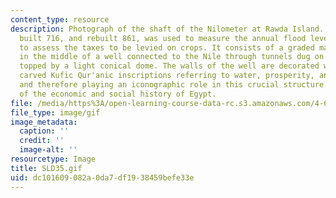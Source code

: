 ```yaml
---
content_type: resource
description: Photograph of the shaft of the Nilometer at Rawda Island. A water intake
  built 716, and rebuilt 861, was used to measure the annual flood level in order
  to assess the taxes to be levied on crops. It consists of a graded marble column
  in the middle of a well connected to the Nile through tunnels dug on three levels
  topped by a light conical dome. The walls of the well are decorated with beautifully
  carved Kufic Qur'anic inscriptions referring to water, prosperity, and vegetation,
  and therefore playing an iconographic role in this crucial structure for the understanding
  of the economic and social history of Egypt.
file: /media/https%3A/open-learning-course-data-rc.s3.amazonaws.com/4-615-the-architecture-of-cairo-spring-2002/dc101609082a0da7df1938459befe33e_SLD35.gif
file_type: image/gif
image_metadata:
  caption: ''
  credit: ''
  image-alt: ''
resourcetype: Image
title: SLD35.gif
uid: dc101609-082a-0da7-df19-38459befe33e
---
```

